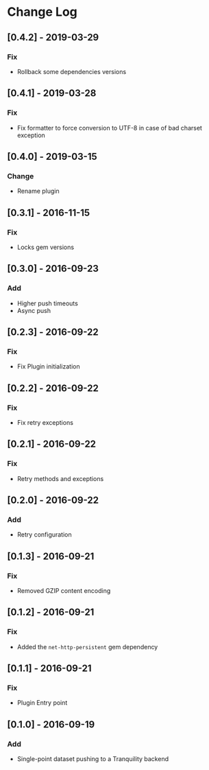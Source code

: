 # Change Log

## [0.4.2] - 2019-03-29
### Fix
- Rollback some dependencies versions

## [0.4.1] - 2019-03-28
### Fix
- Fix formatter to force conversion to UTF-8 in case of bad charset exception

## [0.4.0] - 2019-03-15
### Change
- Rename plugin

## [0.3.1] - 2016-11-15
### Fix
- Locks gem versions

## [0.3.0] - 2016-09-23
### Add
- Higher push timeouts
- Async push

## [0.2.3] - 2016-09-22
### Fix
- Fix Plugin initialization

## [0.2.2] - 2016-09-22
### Fix
- Fix retry exceptions

## [0.2.1] - 2016-09-22
### Fix
- Retry methods and exceptions

## [0.2.0] - 2016-09-22
### Add
- Retry configuration

## [0.1.3] - 2016-09-21
### Fix
- Removed GZIP content encoding

## [0.1.2] - 2016-09-21
### Fix
- Added the `net-http-persistent` gem dependency

## [0.1.1] - 2016-09-21
### Fix
- Plugin Entry point

## [0.1.0] - 2016-09-19
### Add
- Single-point dataset pushing to a Tranquility backend
